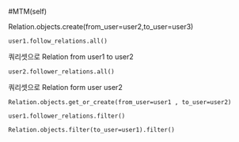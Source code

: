 #MTM(self)

Relation.objects.create(from_user=user2,to_user=user3)
```
user1.follow_relations.all()
```

쿼리셋으로 Relation from user1 to user2

```
user2.follower_relations.all()
```
쿼리셋으로 Relation form user user2


```
Relation.objects.get_or_create(from_user=user1 , to_user=user2)
```

```
user1.follower_relations.filter()
```

```
Relation.objects.filter(to_user=user1).filter()
```
